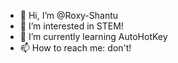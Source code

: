 - 👋 Hi, I’m @Roxy-Shantu
- 👀 I’m interested in STEM!
- 🌱 I’m currently learning AutoHotKey
- 📫 How to reach me: don't!

<!---
Roxy-Shantu/Roxy-Shantu is a ✨ special ✨ repository because its `README.md` (this file) appears on your GitHub profile.
You can click the Preview link to take a look at your changes.
--->
